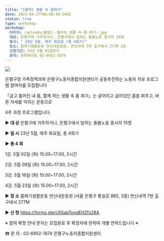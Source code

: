 ```yaml
---
title: "[활력] 생활 속 몸펴기"
date: 2023-04-17T06:08:49.540Z
status: true
type: workshop
workshop:
  이미지: /uploads/붙임2.-웹자보_생활-속-몸-펴기-.jpg
  대상: 은평구에 거주하거나, 은평구에서 일하는 돌봄노동 종사자 15명
  일시: " 23년 5월, 매주 화요일 (총 4회기)"
  장소: 몸펴기생활운동 연신내운동원, 연신내역 7번 출구에서 277M 3층
  신청기간: 23년 5월 01일까지
  문의: 문화복지팀 02-6952-1874
---
```

![](/uploads/붙임2.-웹자보_생활-속-몸-펴기-.jpg)

은평구청 가족정책과와 은평구노동자종합지원센터가 공동추진하는 노동자 치유 프로그램 참여자를 모집합니다

「굽고 틀어진 내 몸, 함께 하는 생활 속 몸 펴기」는 굳어지고 굽어있던 몸을 펴주고, 바른 자세를 익히는 운동으로

 4주 과정 프로그램입니다. 

**▶ 대 상**    은평구에 거주하거나, 은평구에서 일하는 돌봄노동 종사자 15명

**▶ 일 시**    23년 5월, 매주 화요일, 총 4회기


**▶ 총 4 회**
   

1강. 5월 02일 (화) 15:00~17:00, 2시간

2강. 5월 09일 (화) 15:00~17:00, 2시간

3강. 5월 16일 (화) 15:00~17:00, 2시간

4강. 5월 23일 (화) 15:00~17:00, 2시간

**▶ 장 소**   몸펴기생활운동 연신내운동원 (서울 은평구 통일로 885, 3층) 연신내역 7번 출구에서 277M

**▶ 신 청**  https://forms.gle/cXGabTondEHZfx28A

※ 참여 확정 안내 문자는 모집완료 후 확정자에 한하여 개별 연락드립니다 ※

☎ 문 의 : 02-6952-1874 은평구노동자종합지원센터